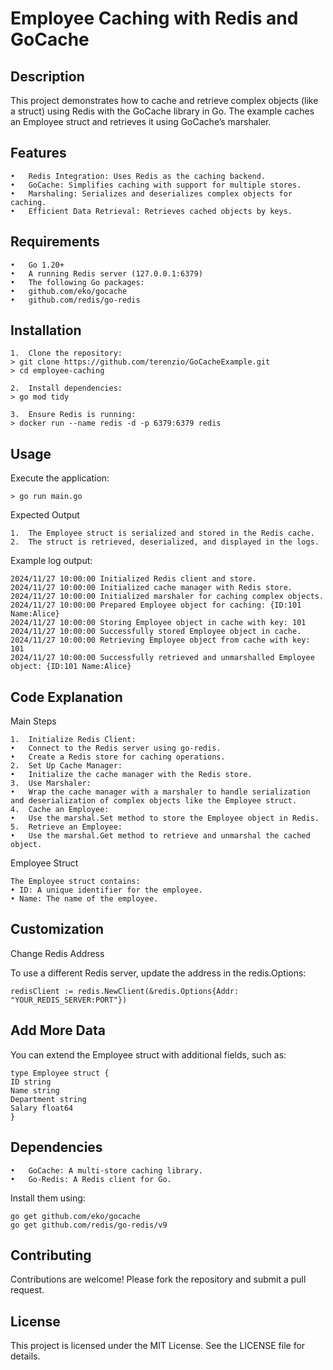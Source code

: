 # Employee Caching with Redis and GoCache

## Description

This project demonstrates how to cache and retrieve complex objects (like a struct) using Redis with the GoCache library in Go. The example caches an Employee struct and retrieves it using GoCache’s marshaler.

## Features

    •	Redis Integration: Uses Redis as the caching backend.
    •	GoCache: Simplifies caching with support for multiple stores.
    •	Marshaling: Serializes and deserializes complex objects for caching.
    •	Efficient Data Retrieval: Retrieves cached objects by keys.

## Requirements

    •	Go 1.20+
    •	A running Redis server (127.0.0.1:6379)
    •	The following Go packages:
    •	github.com/eko/gocache
    •	github.com/redis/go-redis

## Installation

    1.	Clone the repository:
    > git clone https://github.com/terenzio/GoCacheExample.git
    > cd employee-caching

    2.	Install dependencies:
    > go mod tidy

    3.	Ensure Redis is running:
    > docker run --name redis -d -p 6379:6379 redis

## Usage

Execute the application:

    > go run main.go

Expected Output

    1.	The Employee struct is serialized and stored in the Redis cache.
    2.	The struct is retrieved, deserialized, and displayed in the logs.

Example log output:

    2024/11/27 10:00:00 Initialized Redis client and store.
    2024/11/27 10:00:00 Initialized cache manager with Redis store.
    2024/11/27 10:00:00 Initialized marshaler for caching complex objects.
    2024/11/27 10:00:00 Prepared Employee object for caching: {ID:101 Name:Alice}
    2024/11/27 10:00:00 Storing Employee object in cache with key: 101
    2024/11/27 10:00:00 Successfully stored Employee object in cache.
    2024/11/27 10:00:00 Retrieving Employee object from cache with key: 101
    2024/11/27 10:00:00 Successfully retrieved and unmarshalled Employee object: {ID:101 Name:Alice}

## Code Explanation

Main Steps

    1.	Initialize Redis Client:
    •	Connect to the Redis server using go-redis.
    •	Create a Redis store for caching operations.
    2.	Set Up Cache Manager:
    •	Initialize the cache manager with the Redis store.
    3.	Use Marshaler:
    •	Wrap the cache manager with a marshaler to handle serialization and deserialization of complex objects like the Employee struct.
    4.	Cache an Employee:
    •	Use the marshal.Set method to store the Employee object in Redis.
    5.	Retrieve an Employee:
    •	Use the marshal.Get method to retrieve and unmarshal the cached object.

Employee Struct

    The Employee struct contains:
    • ID: A unique identifier for the employee.
    • Name: The name of the employee.

## Customization

Change Redis Address

To use a different Redis server, update the address in the redis.Options:

    redisClient := redis.NewClient(&redis.Options{Addr: "YOUR_REDIS_SERVER:PORT"})

## Add More Data

You can extend the Employee struct with additional fields, such as:

    type Employee struct {
    ID string
    Name string
    Department string
    Salary float64
    }

## Dependencies

    •	GoCache: A multi-store caching library.
    •	Go-Redis: A Redis client for Go.

Install them using:

    go get github.com/eko/gocache
    go get github.com/redis/go-redis/v9

## Contributing

Contributions are welcome! Please fork the repository and submit a pull request.

## License

This project is licensed under the MIT License. See the LICENSE file for details.
